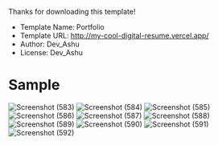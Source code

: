 Thanks for downloading this template!

- Template Name: Portfolio
- Template URL: http://my-cool-digital-resume.vercel.app/
- Author: Dev_Ashu
- License: Dev_Ashu
# Sample
![Screenshot (583)](https://user-images.githubusercontent.com/75971776/132755947-0dd2732a-5409-4c45-808c-806ae9a81a1f.png)
![Screenshot (584)](https://user-images.githubusercontent.com/75971776/132755955-96035c59-7792-4997-a327-f3eaf2f74260.png)
![Screenshot (585)](https://user-images.githubusercontent.com/75971776/132755967-606a3d36-7ce9-4523-a7ea-d42005359a33.png)
![Screenshot (586)](https://user-images.githubusercontent.com/75971776/132755975-1799480a-ede2-4a2f-bf56-b8670187f708.png)
![Screenshot (587)](https://user-images.githubusercontent.com/75971776/132755977-cb43dade-fcc4-4d63-89b6-17faf87a525c.png)
![Screenshot (588)](https://user-images.githubusercontent.com/75971776/132755979-bcdbc730-acbb-4a78-b11e-2f45dc51dbb5.png)
![Screenshot (589)](https://user-images.githubusercontent.com/75971776/132755983-6413d46a-c27b-4a03-9617-7fdc0a8ea53e.png)
![Screenshot (590)](https://user-images.githubusercontent.com/75971776/132755991-b6f0ed44-93cc-46f6-862b-2ac1846d8f9d.png)
![Screenshot (591)](https://user-images.githubusercontent.com/75971776/132755994-457011e9-6c1c-481d-b569-39b1d0cb9674.png)
![Screenshot (592)](https://user-images.githubusercontent.com/75971776/132755999-18e3ec3f-68ec-4d84-a050-6c194ec8154c.png)

